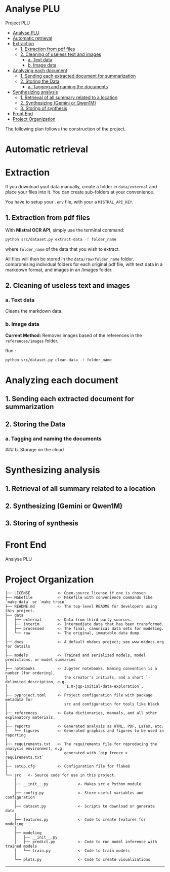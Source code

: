 # Analyse PLU

Project PLU

- [Analyse PLU](#analyse-plu)
- [Automatic retrieval](#automatic-retrieval)
- [Extraction](#extraction)
  - [1. Extraction from pdf files](#1-extraction-from-pdf-files)
  - [2. Cleaning of useless text and images](#2-cleaning-of-useless-text-and-images)
    - [a. Text data](#a-text-data)
    - [b. Image data](#b-image-data)
- [Analyzing each document](#analyzing-each-document)
  - [1. Sending each extracted document for summarization](#1-sending-each-extracted-document-for-summarization)
  - [2. Storing the Data](#2-storing-the-data)
    - [a. Tagging and naming the documents](#a-tagging-and-naming-the-documents)
- [Synthesizing analysis](#synthesizing-analysis)
  - [1. Retrieval of all summary related to a location](#1-retrieval-of-all-summary-related-to-a-location)
  - [2. Synthesizing (Gemini or Qwen1M)](#2-synthesizing-gemini-or-qwen1m)
  - [3. Storing of synthesis](#3-storing-of-synthesis)
- [Front End](#front-end)
- [Project Organization](#project-organization)


The following plan follows the construction of the project.

# Automatic retrieval

<!-- TODO -->

# Extraction

If you download yout data manually, create a folder in `data/external` and place your files into it. You can create sub-folders at your convenience.

You have to setup your `.env` file, with your a `MISTRAL_API_KEY`.

## 1. Extraction from pdf files

With **Mistral OCR API**, simply use the terminal command: 

```zsh
python src/dataset.py extract-data -f folder_name
```

where `folder_name` of the data that you wish to extract.

All files will then be stored in the `data/raw/folder_name` folder, compromising individual folders for each original pdf file, with text data in a markdown format, and images in an /images folder.


## 2. Cleaning of useless text and images

### a. Text data

Cleans the markdown data.

### b. Image data

**Current Method:** Removes images based of the references in the `references/images` folder.

Run : 
```zsh 
python src/dataset.py clean-data -f folder_name
```


# Analyzing each document
   
## 1. Sending each extracted document for summarization


## 2. Storing the Data
   
### a. Tagging and naming the documents


### b. Storage on the cloud

# Synthesizing analysis
   
## 1. Retrieval of all summary related to a location

## 2. Synthesizing (Gemini or Qwen1M) 

## 3. Storing of synthesis


# Front End

Analyse PLU

# Project Organization

```
├── LICENSE            <- Open-source license if one is chosen
├── Makefile           <- Makefile with convenience commands like `make data` or `make train`
├── README.md          <- The top-level README for developers using this project.
├── data
│   ├── external       <- Data from third party sources.
│   ├── interim        <- Intermediate data that has been transformed.
│   ├── processed      <- The final, canonical data sets for modeling.
│   └── raw            <- The original, immutable data dump.
│
├── docs               <- A default mkdocs project; see www.mkdocs.org for details
│
├── models             <- Trained and serialized models, model predictions, or model summaries
│
├── notebooks          <- Jupyter notebooks. Naming convention is a number (for ordering),
│                         the creator's initials, and a short `-` delimited description, e.g.
│                         `1.0-jqp-initial-data-exploration`.
│
├── pyproject.toml     <- Project configuration file with package metadata for 
│                         src and configuration for tools like black
│
├── references         <- Data dictionaries, manuals, and all other explanatory materials.
│
├── reports            <- Generated analysis as HTML, PDF, LaTeX, etc.
│   └── figures        <- Generated graphics and figures to be used in reporting
│
├── requirements.txt   <- The requirements file for reproducing the analysis environment, e.g.
│                         generated with `pip freeze > requirements.txt`
│
├── setup.cfg          <- Configuration file for flake8
│
└── src   <- Source code for use in this project.
    │
    ├── __init__.py             <- Makes src a Python module
    │
    ├── config.py               <- Store useful variables and configuration
    │
    ├── dataset.py              <- Scripts to download or generate data
    │
    ├── features.py             <- Code to create features for modeling
    │
    ├── modeling                
    │   ├── __init__.py 
    │   ├── predict.py          <- Code to run model inference with trained models          
    │   └── train.py            <- Code to train models
    │
    └── plots.py                <- Code to create visualizations
```

--------

